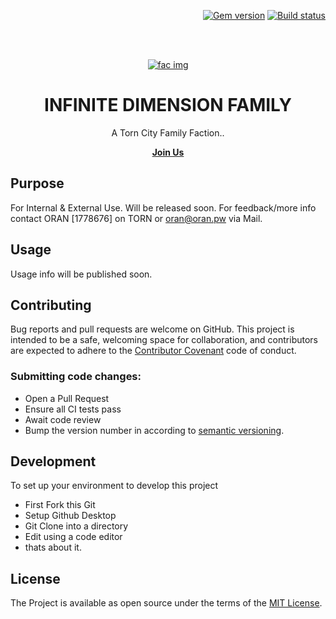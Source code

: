 <p align="right">
    <a href=""><img src="https://badge.fury.io/rb/tfac.svg" alt="Gem version"></a> <a href=""><img src="https://github.com/pmarsceill/tfac/workflows/Master%20branch%20CI/badge.svg" alt="Build status"></a>
</p>
<br><br>
<p align="center">
    <a href=""><img src="https://factionimages.torn.com/56611a5e-521b-4edd-1778676.jpg" alt="fac img"></a>
    <h1 align="center">INFINITE DIMENSION FAMILY</h1>
    <p align="center">A Torn City Family Faction..</p>
    <p align="center"><strong><a href=" ">Join Us</a></strong></p>
</p>

## Purpose

For Internal & External Use.
Will be released soon.
For feedback/more info contact ORAN [1778676] on TORN or oran@oran.pw via Mail.

## Usage

Usage info will be published soon.

## Contributing

Bug reports and pull requests are welcome on GitHub. This project is intended to be a safe, welcoming space for collaboration, and contributors are expected to adhere to the [Contributor Covenant](http://contributor-covenant.org) code of conduct.

### Submitting code changes:

- Open a Pull Request
- Ensure all CI tests pass
- Await code review
- Bump the version number in according to [semantic versioning](https://semver.org/).

## Development

To set up your environment to develop this project

- First Fork this Git
- Setup Github Desktop
- Git Clone into a directory
- Edit using a code editor
- thats about it. 


## License

The Project is available as open source under the terms of the [MIT License](http://opensource.org/licenses/MIT).
